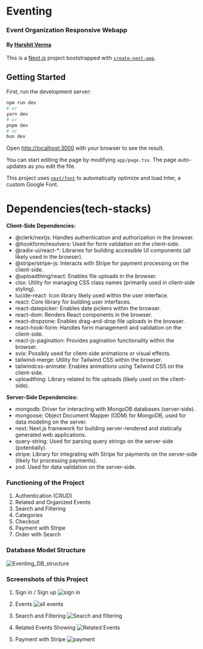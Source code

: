 
# Eventing
### Event Organization Responsive Webapp
#### By **[Harshit Verma](https://github.com/harshit7905)**
This is a [Next.js](https://nextjs.org/) project bootstrapped with [`create-next-app`](https://github.com/vercel/next.js/tree/canary/packages/create-next-app).

## Getting Started

First, run the development server:

```bash
npm run dev
# or
yarn dev
# or
pnpm dev
# or
bun dev
```

Open [http://localhost:3000](http://localhost:3000) with your browser to see the result.

You can start editing the page by modifying `app/page.tsx`. The page auto-updates as you edit the file.

This project uses [`next/font`](https://nextjs.org/docs/basic-features/font-optimization) to automatically optimize and load Inter, a custom Google Font.


# Dependencies(tech-stacks)
****Client-Side Dependencies:****

* @clerk/nextjs: Handles authentication and authorization in the browser.
* @hookform/resolvers: Used for form validation on the client-side.
* @radix-ui/react-*: Libraries for building accessible UI components (all likely used in the browser).
* @stripe/stripe-js: Interacts with Stripe for payment processing on the client-side.
* @uploadthing/react: Enables file uploads in the browser.
* clsx: Utility for managing CSS class names (primarily used in client-side styling).
* lucide-react: Icon library likely used within the user interface.
* react: Core library for building user interfaces.
* react-datepicker: Enables date pickers within the browser.
* react-dom: Renders React components in the browser.
* react-dropzone: Enables drag-and-drop file uploads in the browser.
* react-hook-form: Handles form management and validation on the client-side.
* react-js-pagination: Provides pagination functionality within the browser.
* svix: Possibly used for client-side animations or visual effects.
* tailwind-merge: Utility for Tailwind CSS within the browser.
* tailwindcss-animate: Enables animations using Tailwind CSS on the client-side.
* uploadthing: Library related to file uploads (likely used on the client-side).

****Server-Side Dependencies:****

* mongodb: Driver for interacting with MongoDB databases (server-side).
* mongoose: Object Document Mapper (ODM) for MongoDB, used for data modeling on the server.
* next: Next.js framework for building server-rendered and statically generated web applications.
* query-string: Used for parsing query strings on the server-side (potentially).
* stripe: Library for integrating with Stripe for payments on the server-side (likely for processing payments).
* zod: Used for data validation on the server-side.

### Functioning of the Project
1. Authentication (CRUD)
2. Related and Organized Events
3. Search and Filtering
4. Categories
5. Checkout
6. Payment with Stripe
7. Order with Search

### Database Model Structure

![Eventing_DB_structure](https://github.com/harshit7905/evently/assets/128207336/d86ed86d-9e40-4b0a-a381-d7c680dacb7f)

### Screenshots of this Project

1. Sign in / Sign up
![sign in](https://github.com/harshit7905/evently/assets/128207336/5678dd03-c646-467d-8b8d-ed0dde036377)

2. Events 
![all events](https://github.com/harshit7905/evently/assets/128207336/f480866d-5122-4a1a-bed9-27500785eb34)

3. Search and Filtering
![Search and filtering](https://github.com/harshit7905/evently/assets/128207336/ab24dd6b-1bd7-4850-9373-70755c1b0c5d)

4. Related Events Showing
 ![Related Events](https://github.com/harshit7905/evently/assets/128207336/a76ce136-96bb-417d-94a9-f1ed61a7881a)


5. Payment with Stripe
![payment](https://github.com/harshit7905/evently/assets/128207336/9bf5be0f-8535-413f-b5de-c06456d35931)
